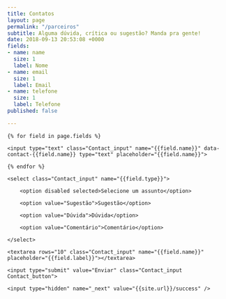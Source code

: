 ```yaml
---
title: Contatos
layout: page
permalink: "/parceiros"
subtitle: Alguma dúvida, crítica ou sugestão? Manda pra gente!
date: 2018-09-13 20:53:08 +0000
fields:
- name: name
  size: 1
  label: Nome
- name: email
  size: 1
  label: Email
- name: telefone
  size: 1
  label: Telefone
published: false

---
```

<form action="email_contato.php" name="contact_form" method="POST" class="Contact" data-fade-fast>

	{% for field in page.fields %}

	<input type="text" class="Contact_input" name="{{field.name}}" data-contact-{{field.name}} type="text" placeholder="{{field.name}}">

	{% endfor %}

	<select class="Contact_input" name="{{field.type}}">

		<option disabled selected>Selecione um assunto</option>

		<option value="Sugestão">Sugestão</option>

		<option value="Dúvida">Dúvida</option>

		<option value="Comentário">Comentário</option>

	</select>

	<textarea rows="10" class="Contact_input" name="{{field.name}}" placeholder="{{field.label}}"></textarea>

	<input type="submit" value="Enviar" class="Contact_input Contact_button">

	<input type="hidden" name="_next" value="{{site.url}}/success" />

</form>